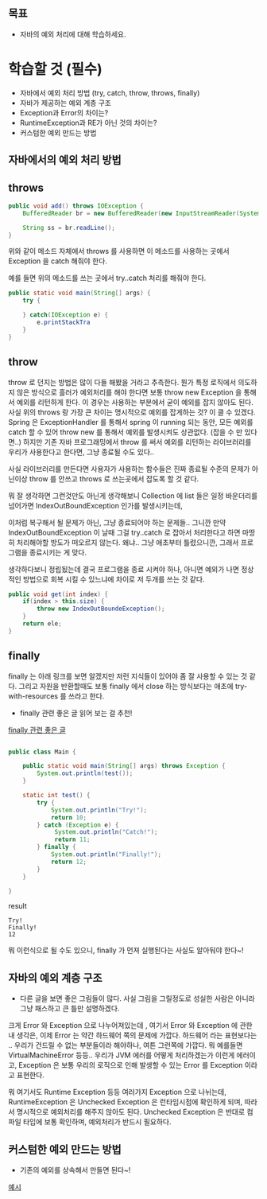 ## 목표

- 자바의 예외 처리에 대해 학습하세요.

# 학습할 것 (필수)

- 자바에서 예외 처리 방법 (try, catch, throw, throws, finally)
- 자바가 제공하는 예외 계층 구조
- Exception과 Error의 차이는?
- RuntimeException과 RE가 아닌 것의 차이는?
- 커스텀한 예외 만드는 방법

## 자바에서의 예외 처리 방법

## throws

```java
public void add() throws IOException {
    BufferedReader br = new BufferedReader(new InputStreamReader(System.in));

    String ss = br.readLine();
}
```

위와 같이 메소드 자체에서 throws 를 사용하면 이 메소드를 사용하는 곳에서 Exception 을 catch 해줘야 한다.

예를 들면 위의 메소드를 쓰는 곳에서 try..catch 처리를 해줘야 한다.

```java
public static void main(String[] args) {
    try {

    } catch(IOException e) {
        e.printStackTra
    }
}
```

## throw

throw 로 던지는 방법은 많이 다들 해봤을 거라고 추측한다. 뭔가 특정 로직에서 의도하지 않은 방식으로 흘러가 예외처리를 해야 한다면
보통 throw new Exception 을 통해서 예외를 리턴하게 한다. 이 경우는 사용하는 부분에서 굳이 예외를 잡지 않아도 된다.
사실 위의 throws 랑 가장 큰 차이는 명시적으로 예외를 잡게하는 것? 이 클 수 있겠다.
Spring 은 ExceptionHandler 를 통해서 spring 이 running 되는 동안, 모든 예외를 catch 할 수 있어 throw new 를 통해서 예외를 발생시켜도 상관없다. (잡을 수 만 있다면..)
하지만 기존 자바 프로그래밍에서 throw 를 써서 예외를 리턴하는 라이브러리를 우리가 사용한다고 한다면, 그냥 종료될 수도 있다..

사실 라이브러리를 만든다면 사용자가 사용하는 함수들은 진짜 종료될 수준의 문제가 아닌이상 throw 를 안쓰고 throws 로 쓰는곳에서 잡도록 할 것 같다.

뭐 잘 생각하면 그런것만도 아닌게 생각해보니 Collection 에 list 들은 일정 바운더리를 넘어가면 IndexOutBoundException 인가를 발생시키는데,

이처럼 복구해서 될 문제가 아닌, 그냥 종료되어야 하는 문제들.. 그니깐 만약 IndexOutBoundException 이 날때 그걸 try..catch 로 잡아서 처리한다고 하면
마땅히 처리해야할 방도가 떠오르지 않는다. 왜냐.. 그냥 애초부터 틀렸으니깐, 그래서 프로그램을 종료시키는 게 맞다.

생각하다보니 정립됬는데 결국 프로그램을 종료 시켜야 하나, 아니면 예외가 나면 정상적인 방법으로 회복 시킬 수 있느냐에 차이로 저 두개를 쓰는 것 같다.

```java
public void get(int index) {
    if(index > this.size) {
        throw new IndexOutBoundeException();
    }
    return ele;
}
```

## finally

finally 는 아래 링크를 보면 알겠지만 저런 지식들이 있어야 좀 잘 사용할 수 있는 것 같다.
그리고 자원을 반환할때도 보통 finally 에서 close 하는 방식보다는 애초에 try-with-resources 를 쓰라고 한다.

- finally 관련 좋은 글 읽어 보는 걸 추천!

[finally 관련 좋은 글](https://tomining.tistory.com/154)

```java

public class Main {

    public static void main(String[] args) throws Exception {
        System.out.println(test());
    }

    static int test() {
        try {
            System.out.println("Try!");
            return 10;
        } catch (Exception e) {
             System.out.println("Catch!");
             return 11;
        } finally {
            System.out.println("Finally!");
            return 12;
        }
    }

}

```

result

```
Try!
Finally!
12
```

뭐 이런식으로 될 수도 있으니, finally 가 먼져 실행된다는 사실도 알아둬야 한다~!

## 자바의 예외 계층 구조

- 다른 글을 보면 좋은 그림들이 많다. 사실 그림을 그릴정도로 성실한 사람은 아니라 그냥 패스하고 큰 틀만 설명하겠다.

크게 Error 와 Exception 으로 나누어져있는데 , 여기서 Error 와 Exception 에 관한 내 생각은, 이제 Error 는 약간 하드웨어 쪽의 문제에 가깝다.
하드웨어 라는 표현보다는 .. 우리가 건드릴 수 없는 부분들이라 해야하나, 여튼 그런쪽에 가깝다. 뭐 예를들면 VirtualMachineError 등등.. 우리가 JVM
에러를 어떻게 처리하겠는가 이런게 에러이고, Exception 은 보통 우리의 로직으로 인해 발생할 수 있는 Error 를 Exception 이라고 표현한다.

뭐 여기서도 Runtime Exception 등등 여러가지 Exception 으로 나뉘는데, RuntimeException 은 Unchecked Exception 은 런타임시점에 확인하게 되며,
따라서 명시적으로 예외처리를 해주지 않아도 된다. Unchecked Exception 은 반대로 컴파일 타입에 보통 확인하며, 예외처리가 반드시 필요하다.

## 커스텀한 예외 만드는 방법

- 기존의 예외를 상속해서 만들면 된다~!

[예시](https://github.com/tmdgusya/spring-boot-qna/blob/mission6/src/main/java/com/codessquad/qna/exception/NotExistLoggedUserInSessionException.java)
